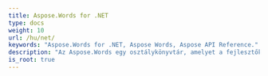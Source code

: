```yaml
---
title: Aspose.Words for .NET
type: docs
weight: 10
url: /hu/net/
keywords: "Aspose.Words for .NET, Aspose Words, Aspose API Reference."
description: "Az Aspose.Words egy osztálykönyvtár, amelyet a fejlesztők különféle platformokon használhatnak különféle dokumentumfeldolgozási feladatokhoz."
is_root: true
---
```

